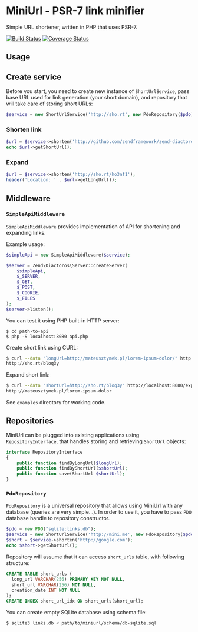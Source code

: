 MiniUrl - PSR-7 link minifier
=============================

Simple URL shortener, written in PHP that uses PSR-7.

[![Build Status](https://travis-ci.org/mtymek/MiniUrl.svg?branch=master)](https://travis-ci.org/mtymek/MiniUrl)
[![Coverage Status](https://coveralls.io/repos/mtymek/MiniUrl/badge.svg)](https://coveralls.io/r/mtymek/MiniUrl)

Usage
-----

## Create service

Before you start, you need to create new instance of `ShortUrlService`, pass base URL used for link generation
 (your short domain), and repository that will take care of storing short URLs:

```php
$service = new ShortUrlService('http://sho.rt', new PdoRepository($pdo));
```

### Shorten link

```php
$url = $service->shorten('http://github.com/zendframework/zend-diactoros');
echo $url->getShortUrl();
```

### Expand

```php
$url = $service->shorten('http://sho.rt/ho3nf1');
header('Location: ' . $url->getLongUrl());
```

Middleware
----------

### `SimpleApiMiddleware`

`SimpleApiMiddleware` provides implementation of API for shortening and expanding links.  

Example usage:

```php
$simpleApi = new SimpleApiMiddleware($service);

$server = Zend\Diactoros\Server::createServer(
    $simpleApi,
    $_SERVER,
    $_GET,
    $_POST,
    $_COOKIE,
    $_FILES
);
$server->listen();
```

You can test it using PHP built-in HTTP server:

    $ cd path-to-api
    $ php -S localhost:8080 api.php

Create short link using CURL:

```bash
$ curl --data "longUrl=http://mateusztymek.pl/lorem-ipsum-dolor/" http://localhost:8080/shorten
http://sho.rt/bloq3y
```

Expand short link:

```bash
$ curl --data "shortUrl=http://sho.rt/bloq3y" http://localhost:8080/expand
http://mateusztymek.pl/lorem-ipsum-dolor
```

See `examples` directory for working code.

Repositories
------------

MiniUrl can be plugged into existing applications using `RepositoryInterface`, that handles storing and
retrieving `ShortUrl` objects:

```php
interface RepositoryInterface
{
    public function findByLongUrl($longUrl);
    public function findByShortUrl($shortUrl);
    public function save(ShortUrl $shortUrl);
}
```

### `PdoRepository`

`PdoRepository` is a universal repository that allows using MiniUrl with any database (queries are very simple...).
In order to use it, you have to pass `PDO` database handle to repository constructor.

```php
$pdo = new PDO("sqlite:links.db");
$service = new ShortUrlService('http://mini.me', new PdoRepository($pdo));
$short = $service->shorten('http://google.com');
echo $short->getShortUrl();
```

Repository will assume that it can access `short_urls` table, with following structure:

```sql
CREATE TABLE short_urls (
  long_url VARCHAR(256) PRIMARY KEY NOT NULL,
  short_url VARCHAR(256) NOT NULL,
  creation_date INT NOT NULL
);
CREATE INDEX short_url_idx ON short_urls(short_url);
```

You can create empty SQLite database using schema file:

```bash
$ sqlite3 links.db < path/to/miniurl/schema/db-sqlite.sql
```
